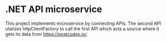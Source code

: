 # .NET API microservice
This project implements microservice by connecting APIs. The second API utalizes httpClientFactory to call the first API which acts a source where it gets its data from https://postcodes.io/. 
